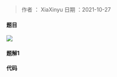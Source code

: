 >作者 ： XiaXinyu
>日期 ：2021-10-27	

#### 题目

![](https://s4.ax1x.com/2021/12/20/Tm0XFO.md.png)

#### 

#### 题解1







#### 代码

```java
```



